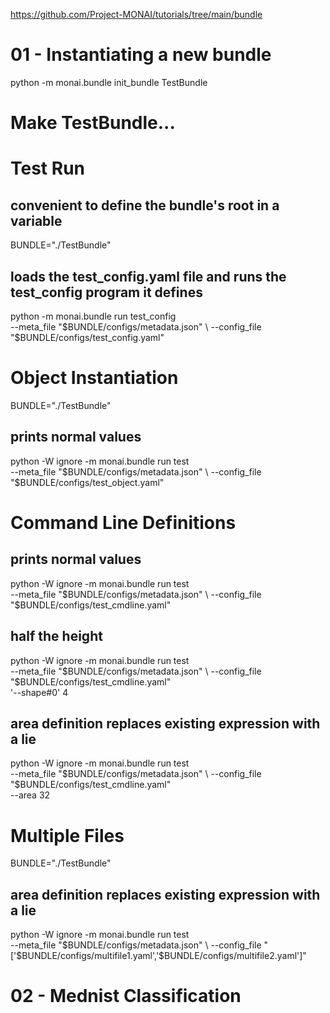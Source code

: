 https://github.com/Project-MONAI/tutorials/tree/main/bundle

# 01 - Instantiating a new bundle
python -m monai.bundle init_bundle TestBundle

# Make TestBundle...

# Test Run

## convenient to define the bundle's root in a variable
BUNDLE="./TestBundle"

## loads the test_config.yaml file and runs the test_config program it defines
python -m monai.bundle run test_config \
    --meta_file "$BUNDLE/configs/metadata.json" \
    --config_file "$BUNDLE/configs/test_config.yaml"

# Object Instantiation
BUNDLE="./TestBundle"

## prints normal values
python -W ignore -m monai.bundle run test \
    --meta_file "$BUNDLE/configs/metadata.json" \
    --config_file "$BUNDLE/configs/test_object.yaml"

# Command Line Definitions

## prints normal values
python -W ignore -m monai.bundle run test \
    --meta_file "$BUNDLE/configs/metadata.json" \
    --config_file "$BUNDLE/configs/test_cmdline.yaml"

## half the height
python -W ignore -m monai.bundle run test \
    --meta_file "$BUNDLE/configs/metadata.json" \
    --config_file "$BUNDLE/configs/test_cmdline.yaml" \
    '--shape#0' 4

## area definition replaces existing expression with a lie
python -W ignore -m monai.bundle run test \
    --meta_file "$BUNDLE/configs/metadata.json" \
    --config_file "$BUNDLE/configs/test_cmdline.yaml" \
    --area 32

# Multiple Files

BUNDLE="./TestBundle"

## area definition replaces existing expression with a lie
python -W ignore -m monai.bundle run test \
    --meta_file "$BUNDLE/configs/metadata.json" \
    --config_file "['$BUNDLE/configs/multifile1.yaml','$BUNDLE/configs/multifile2.yaml']"

# 02 - Mednist Classification
